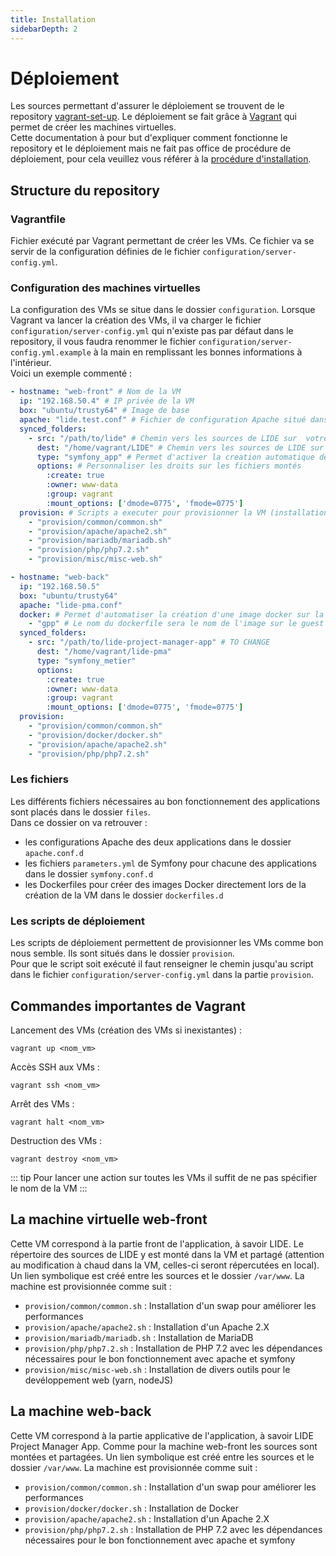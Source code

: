 ```yaml
---
title: Installation
sidebarDepth: 2
---
```


# Déploiement

Les sources permettant d'assurer le déploiement se trouvent de le repository [vagrant-set-up](https://gitlab.com/ua-lide/vagrant-set-up).
Le déploiement se fait grâce à [Vagrant](https://www.vagrantup.com/docs/) qui permet de créer les machines virtuelles.  
Cette documentation à pour but d'expliquer comment fonctionne le repository et le déploiement mais ne fait pas office de procédure de déploiement, pour cela veuillez vous référer à la [procédure d'installation](/installation/).

## Structure du repository
### Vagrantfile
Fichier exécuté par Vagrant permettant de créer les VMs. Ce fichier va se servir de la configuration définies de le fichier `configuration/server-config.yml`.

### Configuration des machines virtuelles
La configuration des VMs se situe dans le dossier `configuration`. Lorsque Vagrant va lancer la création des VMs, il va charger le fichier `configuration/server-config.yml` qui n'existe pas par défaut dans le repository, il vous faudra renommer le fichier `configuration/server-config.yml.example` à la main en remplissant les bonnes informations à l'intérieur.  
Voici un exemple commenté :
```yaml
- hostname: "web-front" # Nom de la VM
  ip: "192.168.50.4" # IP privée de la VM
  box: "ubuntu/trusty64" # Image de base
  apache: "lide.test.conf" # Fichier de configuration Apache situé dans le dossier du repository files/apache.conf.d/
  synced_folders:
    - src: "/path/to/lide" # Chemin vers les sources de LIDE sur  votre host
      dest: "/home/vagrant/LIDE" # Chemin vers les sources de LIDE sur  la VM
      type: "symfony_app" # Permet d'activer la creation automatique des schemas en base avec symfony
      options: # Personnaliser les droits sur les fichiers montés
        :create: true
        :owner: www-data
        :group: vagrant
        :mount_options: ['dmode=0775', 'fmode=0775']
  provision: # Scripts a executer pour provisionner la VM (installation apache, php, ...)
    - "provision/common/common.sh"
    - "provision/apache/apache2.sh"
    - "provision/mariadb/mariadb.sh"
    - "provision/php/php7.2.sh"
    - "provision/misc/misc-web.sh"

- hostname: "web-back"
  ip: "192.168.50.5"
  box: "ubuntu/trusty64"
  apache: "lide-pma.conf"
  docker: # Permet d'automatiser la création d'une image docker sur la VM
    - "gpp" # Le nom du dockerfile sera le nom de l'image sur le guest
  synced_folders:
    - src: "/path/to/lide-project-manager-app" # TO CHANGE
      dest: "/home/vagrant/lide-pma"
      type: "symfony_metier"
      options:
        :create: true
        :owner: www-data
        :group: vagrant
        :mount_options: ['dmode=0775', 'fmode=0775']
  provision:
    - "provision/common/common.sh"
    - "provision/docker/docker.sh"
    - "provision/apache/apache2.sh"
    - "provision/php/php7.2.sh"
```

### Les fichiers
Les différents fichiers nécessaires au bon fonctionnement des applications sont placés dans le dossier `files`.  
Dans ce dossier on va retrouver :  
- les configurations Apache des deux applications dans le dossier `apache.conf.d`
- les fichiers `parameters.yml` de Symfony pour chacune des applications  dans le dossier `symfony.conf.d`
- les Dockerfiles pour créer des images Docker directement lors de la création de la VM dans le dossier `dockerfiles.d`

### Les scripts de déploiement
Les scripts de déploiement permettent de provisionner les VMs comme bon nous semble. Ils sont situés dans le dossier `provision`.  
Pour que le script soit exécuté il faut renseigner le chemin jusqu'au script dans le fichier `configuration/server-config.yml` dans la partie `provision`.

## Commandes importantes de Vagrant
Lancement des VMs (création des VMs si inexistantes) :
```
vagrant up <nom_vm>
```

Accès SSH aux VMs :
```
vagrant ssh <nom_vm>
```

Arrêt des VMs :
```
vagrant halt <nom_vm>
```

Destruction des VMs :
```
vagrant destroy <nom_vm>
```

::: tip
Pour lancer une action sur toutes les VMs il suffit de ne pas spécifier le nom de la VM
:::

## La machine virtuelle web-front
Cette VM correspond à la partie front de l'application, à savoir LIDE. Le répertoire des sources de LIDE y est monté dans la VM et partagé (attention au modification à chaud dans la VM, celles-ci seront répercutées en local). Un lien symbolique est créé entre les sources et le dossier `/var/www`.
La machine est provisionnée comme suit :
- `provision/common/common.sh` : Installation d'un swap pour améliorer les performances
- `provision/apache/apache2.sh` : Installation d'un Apache 2.X
- `provision/mariadb/mariadb.sh` : Installation de MariaDB
- `provision/php/php7.2.sh` : Installation de PHP 7.2 avec les dépendances nécessaires pour le bon fonctionnement avec apache et symfony
- `provision/misc/misc-web.sh` : Installation de divers outils pour le devéloppement web (yarn, nodeJS)

## La machine web-back
Cette VM correspond à la partie applicative de l'application, à savoir LIDE Project Manager App. Comme pour la  machine web-front les sources sont montées et partagées. Un lien symbolique est créé entre les sources et le dossier `/var/www`.
La machine est provisionnée comme suit :
- `provision/common/common.sh` : Installation d'un swap pour améliorer les performances
- `provision/docker/docker.sh` : Installation de Docker
- `provision/apache/apache2.sh` : Installation d'un Apache 2.X
- `provision/php/php7.2.sh` : Installation de PHP 7.2 avec les dépendances nécessaires pour le bon fonctionnement avec apache et symfony
